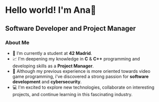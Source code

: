 # Hello world! I'm Ana👋

## Software Developer and Project Manager

### About Me
-  🌱 I’m currently a student at **42 Madrid**.
-  📈​ I'm deepening my knowledge in **C** & **C++** programming and developing skills as a **Project Manager**. 
-  👀 Although my previous experience is more oriented towards video game programming, i've discovered a strong passion for **software development** and **cybersecurity**.
 - 💻​ I'm excited to explore new technologies, collaborate on interesting projects, and continue learning in this fascinating industry.



<!---
Ana-devpm/Ana-devpm is a ✨ special ✨ repository because its `README.md` (this file) appears on your GitHub profile.
You can click the Preview link to take a look at your changes.
--->
